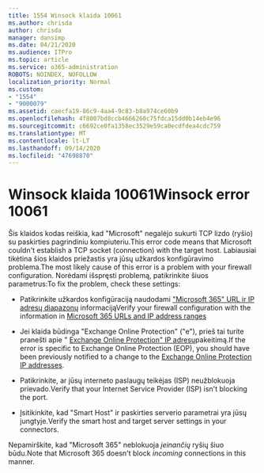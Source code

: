 ```yaml
---
title: 1554 Winsock klaida 10061
ms.author: chrisda
author: chrisda
manager: dansimp
ms.date: 04/21/2020
ms.audience: ITPro
ms.topic: article
ms.service: o365-administration
ROBOTS: NOINDEX, NOFOLLOW
localization_priority: Normal
ms.custom:
- "1554"
- "9000079"
ms.assetid: caecfa19-86c9-4aa4-9c83-b8a974ce60b9
ms.openlocfilehash: 4f8007bd8ccb4666260c75fdca15dd0b14eb4e96
ms.sourcegitcommit: c6692ce0fa1358ec3529e59ca0ecdfdea4cdc759
ms.translationtype: MT
ms.contentlocale: lt-LT
ms.lasthandoff: 09/14/2020
ms.locfileid: "47698870"
---
```

# <a name="winsock-error-10061"></a><span data-ttu-id="a70e2-102">Winsock klaida 10061</span><span class="sxs-lookup"><span data-stu-id="a70e2-102">Winsock error 10061</span></span>

<span data-ttu-id="a70e2-103">Šis klaidos kodas reiškia, kad "Microsoft" negalėjo sukurti TCP lizdo (ryšio) su paskirties pagrindiniu kompiuteriu.</span><span class="sxs-lookup"><span data-stu-id="a70e2-103">This error code means that Microsoft couldn't establish a TCP socket (connection) with the target host.</span></span> <span data-ttu-id="a70e2-104">Labiausiai tikėtina šios klaidos priežastis yra jūsų užkardos konfigūravimo problema.</span><span class="sxs-lookup"><span data-stu-id="a70e2-104">The most likely cause of this error is a problem with your firewall configuration.</span></span> <span data-ttu-id="a70e2-105">Norėdami išspręsti problemą, patikrinkite šiuos parametrus:</span><span class="sxs-lookup"><span data-stu-id="a70e2-105">To fix the problem, check these settings:</span></span>

- <span data-ttu-id="a70e2-106">Patikrinkite užkardos konfigūraciją naudodami ["Microsoft 365" URL ir IP adresų diapazonų](https://docs.microsoft.com/office365/enterprise/urls-and-ip-address-ranges) informaciją</span><span class="sxs-lookup"><span data-stu-id="a70e2-106">Verify your firewall configuration with the information in [Microsoft 365 URLs and IP address ranges](https://docs.microsoft.com/office365/enterprise/urls-and-ip-address-ranges)</span></span>

- <span data-ttu-id="a70e2-107">Jei klaida būdinga "Exchange Online Protection" ("e"), prieš tai turite pranešti apie " [Exchange Online Protection" IP adresų](https://docs.microsoft.com/office365/SecurityCompliance/eop/exchange-online-protection-ip-addresses)pakeitimą.</span><span class="sxs-lookup"><span data-stu-id="a70e2-107">If the error is specific to Exchange Online Protection (EOP), you should have been previously notified to a change to the [Exchange Online Protection IP addresses](https://docs.microsoft.com/office365/SecurityCompliance/eop/exchange-online-protection-ip-addresses).</span></span>

- <span data-ttu-id="a70e2-108">Patikrinkite, ar jūsų interneto paslaugų teikėjas (ISP) neužblokuoja prievado.</span><span class="sxs-lookup"><span data-stu-id="a70e2-108">Verify that your Internet Service Provider (ISP) isn't blocking the port.</span></span>

- <span data-ttu-id="a70e2-109">Įsitikinkite, kad "Smart Host" ir paskirties serverio parametrai yra jūsų jungtyje.</span><span class="sxs-lookup"><span data-stu-id="a70e2-109">Verify the smart host and target server settings in your connectors.</span></span>

<span data-ttu-id="a70e2-110">Nepamirškite, kad "Microsoft 365" neblokuoja *įeinančių* ryšių šiuo būdu.</span><span class="sxs-lookup"><span data-stu-id="a70e2-110">Note that Microsoft 365 doesn't block *incoming* connections in this manner.</span></span>
